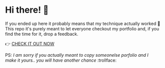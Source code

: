 # Hi there! :wave:

If you ended up here it probably means that my technique actually worked :tada:
This repo it's purely meant to let everyone checkout my portfolio and, if you find the time for it, drop a feedback.

:point_right: [CHECK IT OUT NOW](giuliogallerini.com)

PS: *I am sorry if you actually meant to copy someonelse porfolio and I make it yours.. you will have another chance* :trollface:
